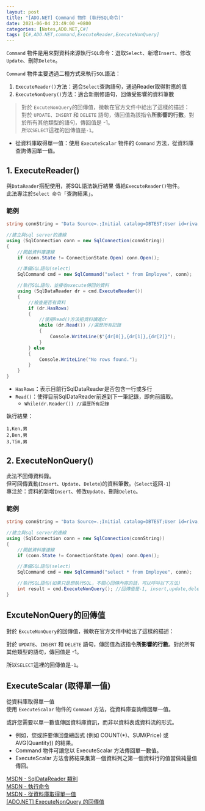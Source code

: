```yaml
---
layout: post
title: "[ADO.NET] Command 物件 (執行SQL命令)"
date: 2021-06-04 23:49:00 +0800
categories: [Notes,ADO.NET,C#]
tags: [C#,ADO.NET,command,ExecuteReader,ExecuteNonQuery]
---
```


`Command` 物件是用來對資料來源執行`SQL`命令：選取`Select`、新增`Insert`、修改`Update`、刪除`Delete`。       

`Command` 物件主要透過二種方式來執行`SQL`語法： 

1. `ExecuteReader()`方法：適合`Select`查詢語句，通過Reader取得對應的值
2. `ExecuteNonQuery()`方法：適合新刪修語句，回傳受影響的資料筆數


> 對於 `ExcuteNonQuery`的回傳值，微軟在官方文件中給出了這樣的描述：     
> 對於 `UPDATE`、`INSERT` 和 `DELETE` 語句，傳回值為該指令**所影響的行數**。對於所有其他類型的語句，傳回值是 -1。       
> 所以`SELECT`這裡的回傳值是`-1`。


- 從資料庫取得單一值：使用 `ExecuteScalar` 物件的 `Command` 方法，從資料庫查詢傳回單一值。


## 1. ExecuteReader()

與`DataReader`搭配使用，將SQL語法執行結果 傳給`ExecuteReader()`物件。       
此法專注於`Select 命令`「查詢結果」。

### 範例

```c#
string connString = "Data Source=.;Initial catalog=DBTEST;User id=riva;Password=1234;Encrypt=true;TrustServerCertificate=True";

//建立與sql server的連線
using (SqlConnection conn = new SqlConnection(connString))
{
    //開啟資料庫連線
    if (conn.State != ConnectionState.Open) conn.Open();

    //準備SQL語句(select)
    SqlCommand cmd = new SqlCommand("select * from Employee", conn);

    //執行SQL語句，並接收execute傳回的資料
    using (SqlDataReader dr = cmd.ExecuteReader())
    {
        //檢查是否有資料
        if (dr.HasRows)
        {
            //使用Read()方法把資料讀進dr
            while (dr.Read()) //遍歷所有記錄
            {
                Console.WriteLine($"{dr[0]},{dr[1]},{dr[2]}");
            }
        } else
        {
            Console.WriteLine("No rows found.");
        }
    }
}
```

- `HasRows`：表示目前行SqlDataReader是否包含一行或多行
- `Read()`：使得目前SqlDataReader前進到下一筆記錄，即向前讀取。      
    - `While(dr.Reader()) //遍歷所有記錄`

執行結果：

```
1,Ken,男
2,Ben,男
3,Tim,男
```


## 2. ExecuteNonQuery()

此法不回傳資料錄。      
但可回傳異動(`Insert`、`Update`、`Delete`)的資料筆數。(`Select`返回`-1`)     
專注於：資料的新增`Insert`、修改`Update`、刪除`Delete`。       


### 範例

```c#
string connString = "Data Source=.;Initial catalog=DBTEST;User id=riva;Password=1234;Encrypt=true;TrustServerCertificate=True";

//建立與sql server的連線
using (SqlConnection conn = new SqlConnection(connString))
{
    //開啟資料庫連線
    if (conn.State != ConnectionState.Open) conn.Open();

    //準備SQL語句(select)
    SqlCommand cmd = new SqlCommand("select * from Employee", conn);

    //執行SQL語句(如果只是想執行SQL，不關心回傳內容的話，可以呼叫以下方法)
    int result = cmd.ExecuteNonQuery(); //回傳值是-1, insert,update,delete是回傳異動的資料筆數
}
```

## ExcuteNonQuery的回傳值

對於 `ExcuteNonQuery`的回傳值，微軟在官方文件中給出了這樣的描述：

對於 `UPDATE`、`INSERT` 和 `DELETE` 語句，傳回值為該指令**所影響的行數**。對於所有其他類型的語句，傳回值是 -1。

所以`SELECT`這裡的回傳值是`-1`。


## ExecuteScalar (取得單一值)

從資料庫取得單一值        
使用 `ExecuteScalar` 物件的 `Command` 方法，從資料庫查詢傳回單一值。      

或許您需要以單一數值傳回資料庫資訊，而非以資料表或資料流的形式。 

- 例如，您或許要傳回彙總函式 (例如 COUNT(*)、SUM(Price) 或 AVG(Quantity)) 的結果。       
- Command 物件可讓您以 ExecuteScalar 方法傳回單一數值。       
- ExecuteScalar 方法會將結果集第一個資料列之第一個資料行的值當做純量值傳回。


[MSDN - SqlDataReader 類別](https://learn.microsoft.com/zh-tw/dotnet/api/system.data.sqlclient.sqldatareader?view=netframework-4.8.1&viewFallbackFrom=dotnet-plat-ext-8.0)       
[MSDN - 執行命令](https://learn.microsoft.com/zh-tw/dotnet/framework/data/adonet/executing-a-command)    
[MSDN - 從資料庫取得單一值](https://learn.microsoft.com/zh-tw/dotnet/framework/data/adonet/obtaining-a-single-value-from-a-database)   
[[ADO.NET] ExecuteNonQuery 的回傳值](https://riivalin.github.io/posts/2023/07/adonet-executenonquery/)